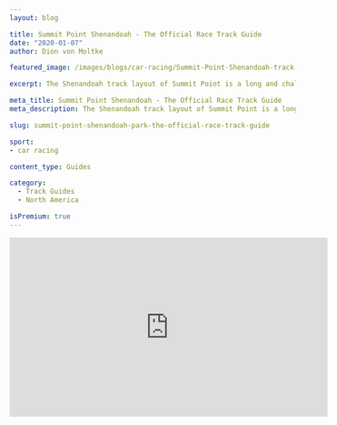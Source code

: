 ```yaml
---
layout: blog

title: Summit Point Shenandoah - The Official Race Track Guide
date: "2020-01-07"
author: Dion von Moltke

featured_image: /images/blogs/car-racing/Summit-Point-Shenandoah-track-guide-compressor.jpg

excerpt: The Shenandoah track layout of Summit Point is a long and challenging circuit.  It can be very difficult to find the optimal fast line around this race track.  In this video, professional racecar driver coach Mike Skeen walks you through the perfect racing line.

meta_title: Summit Point Shenandoah - The Official Race Track Guide
meta_description: The Shenandoah track layout of Summit Point is a long and challenging circuit.  It can be very difficult to find the optimal fast line around this race track.  In this video, professional racecar driver coach Mike Skeen walks you through the perfect racing line.

slug: summit-point-shenandoah-park-the-official-race-track-guide

sport:
- car racing

content_type: Guides

category:
  - Track Guides
  - North America

isPremium: true
---
```


<iframe title="Blog iFrame" width="560" height="315" src="https://www.youtube.com/embed/9e1rZIv4Aho" frameborder="0" allow="accelerometer; autoplay; encrypted-media; gyroscope; picture-in-picture" allowfullscreen></iframe>

